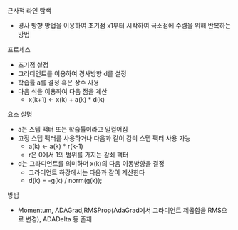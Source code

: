근사적 라인 탐색
- 경사 방향 방법을 이용하여 초기점 x1부터 시작하여 극소점에 수렴을 위해 반복하는 방법

프로세스
- 초기점 설정
- 그라디언트를 이용하여 경사방향 d를 설정
- 학습률 a를 결정 혹은 상수 사용
- 다음 식을 이용하여 다음 점을 계산
  - x(k+1) <- x(k) + a(k) * d(k)

요소 설명
- a는 스텝 팩터 또는 학습률이라고 일컬어짐
- 고정 스텝 팩터를 사용하거나 다음과 같이 감쇠 스텝 팩터 사용 가능
  - a(k) <- a(k) * r(k-1)
  - r은 0에서 1의 범위를 가지는 감쇠 팩터
- d는 그라디언트를 의미하며 x(k)의 다음 이동방향을 결정
  - 그라디언트 하강에서는 다음과 같이 계산한다
  - d(k) = -g(k) / norm(g(k));
 
방법
- Momentum, ADAGrad,RMSProp(AdaGrad에서 그라디언트 제곱함을 RMS으로 변경), ADADelta 등 존재
